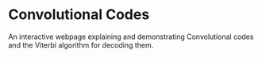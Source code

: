 # Convolutional Codes

An interactive webpage explaining and demonstrating Convolutional codes and the
Viterbi algorithm for decoding them.
